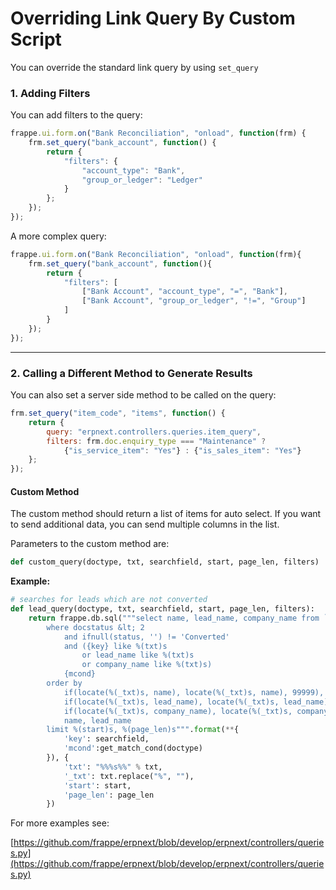<!-- add-breadcrumbs -->
# Overriding Link Query By Custom Script

You can override the standard link query by using `set_query`

### 1. Adding Filters

You can add filters to the query:

```js
frappe.ui.form.on("Bank Reconciliation", "onload", function(frm) {
	frm.set_query("bank_account", function() {
		return {
			"filters": {
				"account_type": "Bank",
				"group_or_ledger": "Ledger"
			}
		};
	});
});
```

A more complex query:

```js
frappe.ui.form.on("Bank Reconciliation", "onload", function(frm){
	frm.set_query("bank_account", function(){
		return {
			"filters": [
				["Bank Account", "account_type", "=", "Bank"],
				["Bank Account", "group_or_ledger", "!=", "Group"]
			]
		}
	});
});
```
---

### 2. Calling a Different Method to Generate Results

You can also set a server side method to be called on the query:

```js
frm.set_query("item_code", "items", function() {
	return {
		query: "erpnext.controllers.queries.item_query",
		filters: frm.doc.enquiry_type === "Maintenance" ?
			{"is_service_item": "Yes"} : {"is_sales_item": "Yes"}
	};
});
```


#### Custom Method

The custom method should return a list of items for auto select. If you want to send additional data, you can send multiple columns in the list.

Parameters to the custom method are:

```py
def custom_query(doctype, txt, searchfield, start, page_len, filters)
```

**Example:**

```py
# searches for leads which are not converted
def lead_query(doctype, txt, searchfield, start, page_len, filters):
	return frappe.db.sql("""select name, lead_name, company_name from `tabLead`
		where docstatus &lt; 2
			and ifnull(status, '') != 'Converted'
			and ({key} like %(txt)s
				or lead_name like %(txt)s
				or company_name like %(txt)s)
			{mcond}
		order by
			if(locate(%(_txt)s, name), locate(%(_txt)s, name), 99999),
			if(locate(%(_txt)s, lead_name), locate(%(_txt)s, lead_name), 99999),
			if(locate(%(_txt)s, company_name), locate(%(_txt)s, company_name), 99999),
			name, lead_name
		limit %(start)s, %(page_len)s""".format(**{
			'key': searchfield,
			'mcond':get_match_cond(doctype)
		}), {
			'txt': "%%%s%%" % txt,
			'_txt': txt.replace("%", ""),
			'start': start,
			'page_len': page_len
		})
```


For more examples see:

[https://github.com/frappe/erpnext/blob/develop/erpnext/controllers/queries.py](https://github.com/frappe/erpnext/blob/develop/erpnext/controllers/queries.py)

<!-- markdown -->
